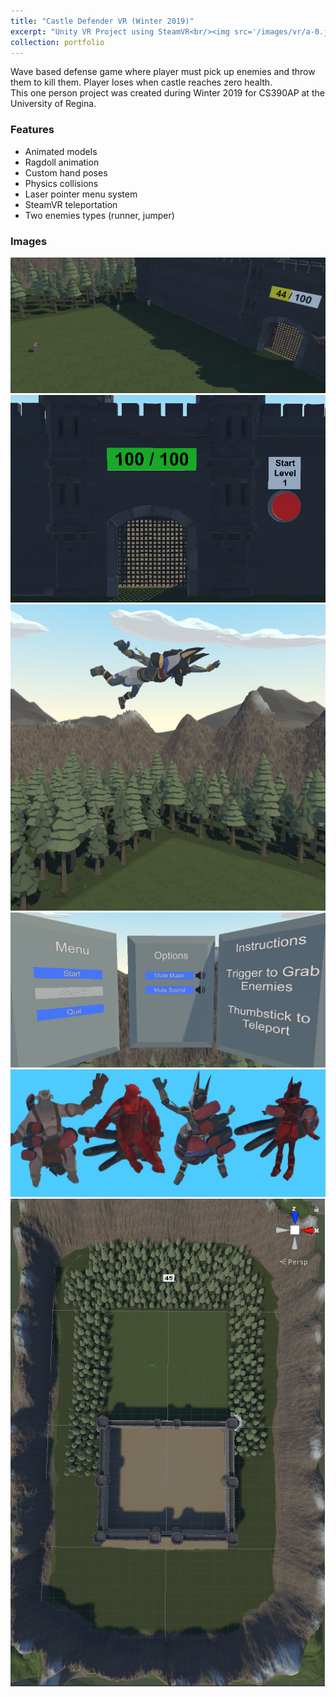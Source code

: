 ```yaml
---
title: "Castle Defender VR (Winter 2019)"
excerpt: "Unity VR Project using SteamVR<br/><img src='/images/vr/a-0.jpg'  style='max-height:400px;'>"
collection: portfolio
---
```


Wave based defense game where player must pick up enemies and throw them to kill them.  Player loses when castle reaches zero health.  
This one person project was created during Winter 2019 for CS390AP at the University of Regina.


### Features
* Animated models
* Ragdoll animation
* Custom hand poses
* Physics collisions
* Laser pointer menu system
* SteamVR teleportation
* Two enemies types (runner, jumper)
    
### Images
![](/images/vr/a-0.jpg)
![](/images/vr/a-1.jpg)
![](/images/vr/a-2.jpg)
![](/images/vr/a-3.jpg)
![](/images/vr/a-4.jpg)
![](/images/vr/a-5.jpg)
